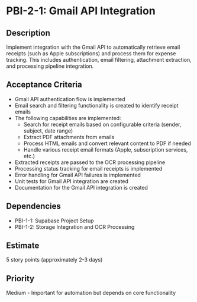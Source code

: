 # PBI-2-1: Gmail API Integration

## Description

Implement integration with the Gmail API to automatically retrieve email receipts (such as Apple subscriptions)
and process them for expense tracking. This includes authentication, email filtering,
attachment extraction, and processing pipeline integration.

## Acceptance Criteria

- Gmail API authentication flow is implemented
- Email search and filtering functionality is created to identify receipt emails
- The following capabilities are implemented:
  - Search for receipt emails based on configurable criteria (sender, subject, date range)
  - Extract PDF attachments from emails
  - Process HTML emails and convert relevant content to PDF if needed
  - Handle various receipt email formats (Apple, subscription services, etc.)
- Extracted receipts are passed to the OCR processing pipeline
- Processing status tracking for email receipts is implemented
- Error handling for Gmail API failures is implemented
- Unit tests for Gmail API integration are created
- Documentation for the Gmail API integration is created

## Dependencies

- PBI-1-1: Supabase Project Setup
- PBI-1-2: Storage Integration and OCR Processing

## Estimate

5 story points (approximately 2-3 days)

## Priority

Medium - Important for automation but depends on core functionality
